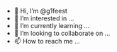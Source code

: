 - 👋 Hi, I’m @g1feest
- 👀 I’m interested in ...
- 🌱 I’m currently learning ...
- 💞️ I’m looking to collaborate on ...
- 📫 How to reach me ...

<!---
g1feest/g1feest is a ✨ special ✨ repository because its `README.md` (this file) appears on your GitHub profile.
You can click the Preview link to take a look at your changes.
--->
